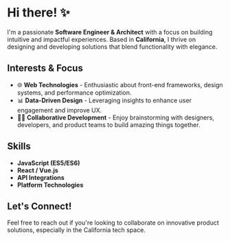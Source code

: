 # Hi there! ✨

I'm a passionate **Software Engineer & Architect** with a focus on building intuitive and impactful experiences. Based in **California**, I thrive on designing and developing solutions that blend functionality with elegance.

## Interests & Focus
- 🌐 **Web Technologies** - Enthusiastic about front-end frameworks, design systems, and performance optimization.
- 📊 **Data-Driven Design** - Leveraging insights to enhance user engagement and improve UX.
- 👩‍💻 **Collaborative Development** - Enjoy brainstorming with designers, developers, and product teams to build amazing things together.

## Skills
- **JavaScript (ES5/ES6)**
- **React / Vue.js**
- **API Integrations**
- **Platform Technologies**

## Let's Connect! 
Feel free to reach out if you're looking to collaborate on innovative product solutions, especially in the California tech space.
